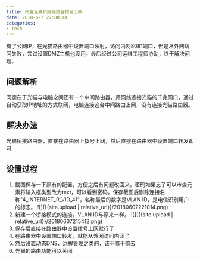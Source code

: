 ```yaml
---
title: 天翼光猫桥接路由器拨号上网
date: 2018-6-7 22:08:44
categories:
- tech
---
```

有了公网IP，在光猫路由器中设置端口映射，访问内网8081端口，但是从外网访问失败，尝试设置DMZ主机也没用。最后经过公司运维工程师协助，终于解决问题。
<!-- more -->
## 问题解析
问题在于光猫与电脑之间还有一个中间路由器，用网线连接光猫的千兆网口，通过自动获取IP地址的方式联网，电脑连接这台中间路由上网，没有连接光猫路由器。
## 解决办法
光猫桥接路由器，直接在路由器上拨号上网，然后直接在路由器中设置端口转发即可
## 设置过程
1. 截图保存一下原有的配置，方便之后有问题改回来，密码如果忘了可以审查元素将输入框类型改为text，可以看到密码。保存截图后删除连接名称"4_INTERNET_R_VID_41"，名称最后的数字是VLAN ID，是电信识别用户的标志。
![]({{site.upload | relative_url}}/20180607221014.png)
2. 新建一个桥接模式的连接，VLAN ID与原来一样。
![]({{site.upload | relative_url}}/20180607215412.png)
3. 保存后直接在路由器中设置拨号上网就行了
4. 在路由器中设置端口转发，就能从外网访问内网了
5. 然后设置动态DNS，远程管理之类的，该干嘛干嘛去
6. 光猫的路由功能可以关闭